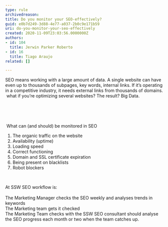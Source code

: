```yaml
---
type: rule
archivedreason: 
title: Do you monitor your SEO-effectively?
guid: e0b7d249-3d88-4e77-a037-2b0c9e171b59
uri: do-you-monitor-your-seo-effectively
created: 2020-11-09T23:03:56.0000000Z
authors:
- id: 104
  title: Jerwin Parker Roberto
- id: 16
  title: Tiago Araujo
related: []

---
```



​SEO means working with a large amount of data. A single website can have even up to thousands of subpages, key words, internal links. If it’s operating in a competitive industry, it needs external links from thousands of domains. &#160;what if you’re optimizing several websites? The result?&#160;Big Data.<div><br></div>
<br><excerpt class='endintro'></excerpt><br>
<p>&#160;What can (and should) be monitored in SEO<br></p><ol><li>The organic traffic on the website</li><li>Availability (uptime)&#160;<br></li><li>Loading speed&#160;</li><li>Correct functioning&#160;</li><li>Domain and SSL certificate expiration&#160;</li><li>Being present on blacklists&#160;</li><li>Robot blockers&#160;<br></li></ol><div><font color="#333333"><br></font></div><p>At SSW SEO workflow is&#58;<br>&#160;<br>The Marketing Manager checks the SEO weekly and analyses trends in keywords<br>The Marketing team gets it checked<br>The Marketing Team checks with the SSW SEO consultant should analyse the SEO progress each month or two when the team catches up.&#160;<br></p><p></p><p><br></p>



